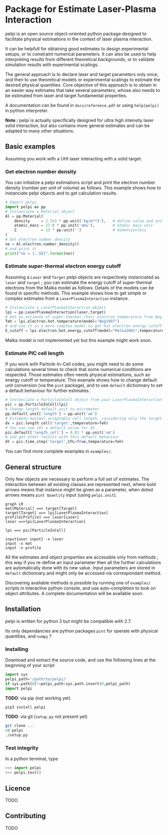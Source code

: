 # Package for Estimate Laser-Plasma Interaction

pelpi is an open source object-oriented python package designed to facilitate physical estimations in the context of laser plasma interaction.

It can be helpfull for obtaining good estimates to design experimental setups, or to constraint numerical parameters. It can also be used to help interpreting results from different theoretical backgrounds, or to validate simulation results with experimental scalings. 

The general approach is to declare laser and target parameters only once, and then to use theoretical models or experimental scalings to estimate the desired physical quantities. Core objective of this approach is to obtain in an easier way estimates that take several parameters, whose also needs to be estimated from laser and target fundamental properties.

A documentation can be found in `docs/reference.pdf` or using `help(pelpi)`  in python interpreter.

**Note :** pelpi is actually specifically designed for ultra high intensity laser solid interaction, but also contains more general estimates and can be adapted to many other situations.

## Basic examples

Assuming you work with a UHI laser interacting with a solid target.

### Get electron number density

You can initialize a pelpi estimations script and print the electron number density (number per unit of volume) as follows. This example shows how to instanciate pelpi objects and to get calculation results.

```python
# Import pelpi
import pelpi as pp
# Instanciate a Material object
Al = pp.Material(
	density		= 2.7e3 * pp.unit('kg/m**3'),	# define value and unit (with pint)
    atomic_mass = 27.0 * pp.unit('amu'),		# atomic mass unit
    Z			= 13 * pp.unit('')				# dimensionless
)
# Get electron number density
ne = Al.electron.number_density()
# and print it
print("ne = {:.5E}".format(ne))
```

### Estimate super-thermal electron energy cutoff

Assuming a `Laser` and `Target` pelpi objects are respectively instanciated as `laser` and `target` ; you can estimate the energy cutoff of super-thermal electrons from the Malka model as follows. Details of the models can be found in specific methods. This example shows how to get simple or complex estimates from a `LaserPlasmaInteraction` instance.

```python
# Instanciate a LaserPlasmaInteraction object
lpi = pp.LaserPlasmaInteraction(laser,target)
# Get an estimate of super-thermal (hot) electron temperature from Beg's model
Teh = lpi.electron.hot.temperature(model="Beg1997")
# and use it in a more complex model to get hot electron energy cutoff
E_cutoff = lpi.electron.hot.energy_cutoff(model="Malka2001",temperature=Teh)
```

Malka model is not implemented yet but this example might work soon.

### Estimate PIC cell length

If you work with Particle-In-Cell codes, you might need to do some calculations several times to check that some numerical conditions are respected. Those estimates often needs physical estimations, such as energy cutoff or temperature. This example shows how to change default unit conversion (via the `pint` package), and to use `default` dictionnary to set a default behaviour for further estimates.

```python
# Instanciate a ParticleInCell object from your LaserPlasmaInteraction instance
pic = pp.ParticleInCell(lpi)
# Change length default unit to micrometer
pp.default_unit['length'] = pp.unit('um')
# Estimate maximal acceptable cell length, considering only the target properties
dx = pic.length_cell('target',temperature=Teh)
# You can now set a default value for dx
pic.default['length_cell'] = 0.01 * pp.unit('um')
# and get other results with this default behaviour
dt = pic.time_step('target',CFL=True,temperature=Teh)
```

You can find more complete examples in `examples/`.

## General structure

Only few objects are necessary to perform a full set of estimates. The interaction between all existing classes are represented next, where bold arrows means that instance might be given as a parameter, when doted arrows means `pint Quantity` input (using `pelpi.unit`).

```mermaid
graph LR
mat[Material] ==> target[Target]
target[Target] ==> lpi[LaserPlasmaInteraction]
profile[Profile] ==> laser[Laser]
laser ==>lpi[LaserPlasmaInteraction]

lpi ==> pic[ParticleInCell]

input{user input} -x laser
input -x mat
input -x profile
```

All the estimates and object properties are accessible only from methods ; this way if you re-define an input parameter then all the further calculations are automatically done with its new value. Input parameters are stored in `default` dictionnary and might only be accessed via correspondant method.

Discovering available methods is possible by running one of `examples/` scripts in interactive python console, and use auto-completion to look on object attributes. A complete documentation will be available soon.

## Installation

pelpi is written for python 3 but might be compatible with 2.7.

Its only dependancies are python packages `pint` for operate with physical quantities, and `numpy` ?

### Installing

Download and extract the source code, and use the following lines at the beginning of your script

```python
import sys
pelpi_path='/path/to/pelpi/'
if sys.path[0]!=pelpi_path:sys.path.insert(0,pelpi_path)
import pelpi
```

**TODO**: via pip (not working yet)

```bash
pip3 install pelpi
```

**TODO**: via git (`setup.py` not present yet)

```bash
git clone ...
cd pelpi
./setup.py
```

### Test integrity

In a python terminal, type

```python
>>> import pelpi
>>> pelpi.test()
```

## Licence

TODO

## Contributing

TODO

